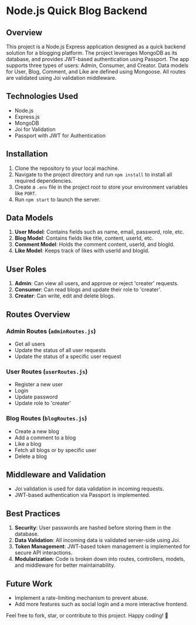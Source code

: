 # Node.js Quick Blog Backend

## Overview
This project is a Node.js Express application designed as a quick backend solution for a blogging platform. The project leverages MongoDB as its database, and provides JWT-based authentication using Passport. The app supports three types of users: Admin, Consumer, and Creator. Data models for User, Blog, Comment, and Like are defined using Mongoose. All routes are validated using Joi validation middleware.

## Technologies Used

- Node.js
- Express.js
- MongoDB
- Joi for Validation
- Passport with JWT for Authentication

## Installation

1. Clone the repository to your local machine.
2. Navigate to the project directory and run `npm install` to install all required dependencies.
3. Create a `.env` file in the project root to store your environment variables like `PORT`.
4. Run `npm start` to launch the server.

## Data Models

1. **User Model**: Contains fields such as name, email, password, role, etc.
2. **Blog Model**: Contains fields like title, content, userId, etc.
3. **Comment Model**: Holds the comment content, userId, and blogId.
4. **Like Model**: Keeps track of likes with userId and blogId.

## User Roles

1. **Admin**: Can view all users, and approve or reject 'creater' requests.
2. **Consumer**: Can read blogs and update their role to 'creater'.
3. **Creater**: Can write, edit and delete blogs.

## Routes Overview

### Admin Routes (`adminRoutes.js`)
- Get all users
- Update the status of all user requests
- Update the status of a specific user request

### User Routes (`userRoutes.js`)
- Register a new user
- Login
- Update password
- Update role to 'creater'

### Blog Routes (`blogRoutes.js`)
- Create a new blog
- Add a comment to a blog
- Like a blog
- Fetch all blogs or by specific user
- Delete a blog

## Middleware and Validation

- Joi validation is used for data validation in incoming requests.
- JWT-based authentication via Passport is implemented.

## Best Practices

1. **Security**: User passwords are hashed before storing them in the database.
2. **Data Validation**: All incoming data is validated server-side using Joi.
3. **Token Management**: JWT-based token management is implemented for secure API interactions.
4. **Modularization**: Code is broken down into routes, controllers, models, and middleware for better maintainability.

## Future Work

- Implement a rate-limiting mechanism to prevent abuse.
- Add more features such as social login and a more interactive frontend.

Feel free to fork, star, or contribute to this project. Happy coding! 🚀
